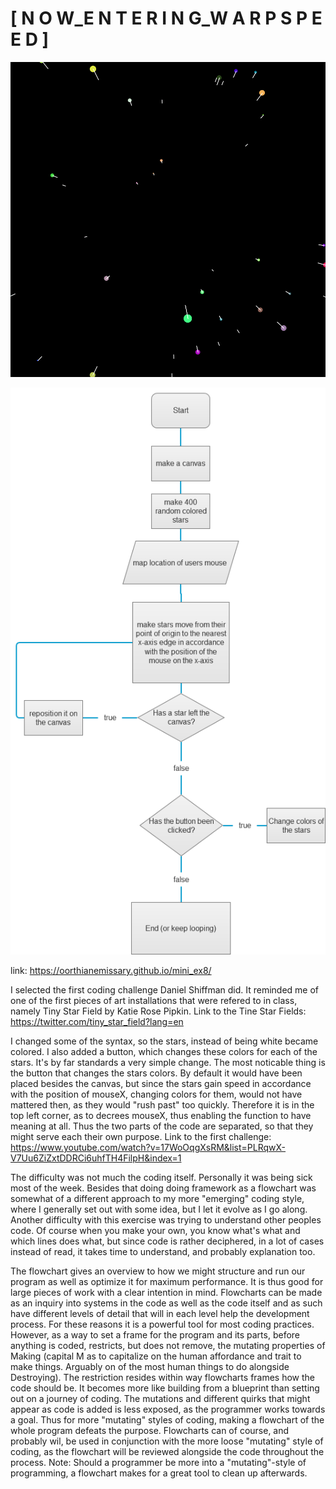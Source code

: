 # [ N O W_E N T E R I N G_W A R P S P E E D ]

![ScreenShot](screenshot.png)

![ScreenShot](stars.png)

link: https://oorthianemissary.github.io/mini_ex8/

I selected the first coding challenge Daniel Shiffman did. It reminded me of one of the first pieces of art installations that were refered to in class, namely Tiny Star Field by Katie Rose Pipkin. 
Link to the Tine Star Fields: https://twitter.com/tiny_star_field?lang=en

I changed some of the syntax, so the stars, instead of being white became colored. I also added a button, which changes these colors for each of the stars. It's by far standards a very simple change. The most noticable thing is the button that changes the stars colors. By default it would have been placed besides the canvas, but since the stars gain speed in accordance with the position of mouseX, changing colors for them, would not have mattered then, as they would "rush past" too quickly. Therefore it is in the top left corner, as to decrees mouseX, thus enabling the function to have meaning at all. Thus the two parts of the code are separated, so that they might serve each their own purpose.
Link to the first challenge: https://www.youtube.com/watch?v=17WoOqgXsRM&list=PLRqwX-V7Uu6ZiZxtDDRCi6uhfTH4FilpH&index=1

The difficulty was not much the coding itself. Personally it was being sick most of the week. Besides that doing doing framework as a flowchart was somewhat of a different approach to my more "emerging" coding style, where I generally set out with some idea, but I let it evolve as I go along. Another difficulty with this exercise was trying to understand other peoples code. Of course when you make your own, you know what's what and which lines does what, but since code is rather deciphered, in a lot of cases instead of read, it takes time to understand, and probably explanation too.

The flowchart gives an overview to how we might structure and run our program as well as optimize it for maximum performance. It is thus good for large pieces of work with a clear intention in mind. Flowcharts can be made as an inquiry into systems in the code as well as the code itself and as such have different levels of detail that will in each level help the development process. For these reasons it is a powerful tool for most coding practices.
However, as a way to set a frame for the program and its parts, before anything is coded, restricts, but does not remove, the mutating properties of Making (capital M as to capitalize on the human affordance and trait to make things. Arguably on of the most human things to do alongside Destroying). The restriction resides within way flowcharts frames how the code should be. It becomes more like building from a blueprint than setting out on a journey of coding. The mutations and different quirks that might appear as code is added is less exposed, as the programmer works towards a goal. Thus for more "mutating" styles of coding, making a flowchart of the whole program defeats the purpose. Flowcharts can of course, and probably wil, be used in conjunction with the more loose "mutating" style of coding, as the flowchart will be reviewed alongside the code throughout the process.
Note: Should a programmer be more into a "mutating"-style of programming, a flowchart makes for a great tool to clean up afterwards.
